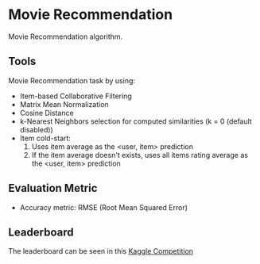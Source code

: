 # Movie Recommendation

Movie Recommendation algorithm.

## Tools

Movie Recommendation task by using:

- Item-based Collaborative Filtering
- Matrix Mean Normalization
- Cosine Distance
- k-Nearest Neighbors selection for computed similarities (k = 0 (default disabled))
- Item cold-start:
  1. Uses item average as the <user, item> prediction
  2. If the item average doesn't exists, uses all items rating average as the <user, item> prediction
  
## Evaluation Metric
  
- Accuracy metric: RMSE (Root Mean Squared Error)

## Leaderboard

The leaderboard can be seen in this [Kaggle Competition](https://www.kaggle.com/c/recsys-20191-cfmr/leaderboard)
